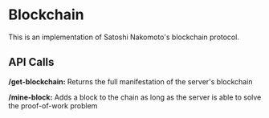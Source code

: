# Blockchain

This is an implementation of Satoshi Nakomoto's blockchain protocol.

## API Calls

**/get-blockchain:**
  Returns the full manifestation of the server's blockchain

**/mine-block:**
  Adds a block to the chain as long as the server is able to solve the proof-of-work problem